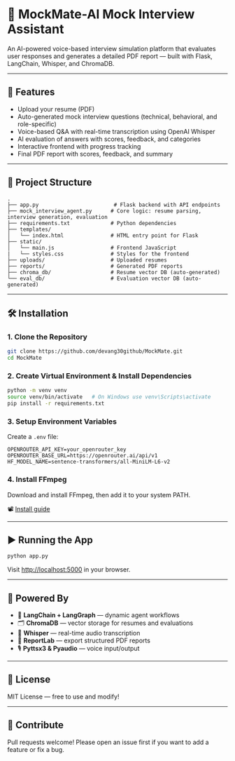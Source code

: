 # 🎤 MockMate-AI Mock Interview Assistant

An AI-powered voice-based interview simulation platform that evaluates user responses and generates a detailed PDF report — built with Flask, LangChain, Whisper, and ChromaDB.

---

## 🚀 Features

- Upload your resume (PDF)
- Auto-generated mock interview questions (technical, behavioral, and role-specific)
- Voice-based Q&A with real-time transcription using OpenAI Whisper
- AI evaluation of answers with scores, feedback, and categories
- Interactive frontend with progress tracking
- Final PDF report with scores, feedback, and summary

---

## 📁 Project Structure

```
.
├── app.py                        # Flask backend with API endpoints
├── mock_interview_agent.py      # Core logic: resume parsing, interview generation, evaluation
├── requirements.txt             # Python dependencies
├── templates/
│   └── index.html               # HTML entry point for Flask
├── static/
│   └── main.js                  # Frontend JavaScript
|   └── styles.css               # Styles for the frontend
├── uploads/                     # Uploaded resumes
├── reports/                     # Generated PDF reports
├── chroma_db/                   # Resume vector DB (auto-generated)
└── eval_db/                     # Evaluation vector DB (auto-generated)
```

---

## 🛠️ Installation

### 1. Clone the Repository

```bash
git clone https://github.com/devang30github/MockMate.git
cd MockMate
```

### 2. Create Virtual Environment & Install Dependencies

```bash
python -m venv venv
source venv/bin/activate   # On Windows use venv\Scripts\activate
pip install -r requirements.txt
```

### 3. Setup Environment Variables

Create a `.env` file:

```
OPENROUTER_API_KEY=your_openrouter_key
OPENROUTER_BASE_URL=https://openrouter.ai/api/v1
HF_MODEL_NAME=sentence-transformers/all-MiniLM-L6-v2
```

### 4. Install FFmpeg

Download and install FFmpeg, then add it to your system PATH.

📽️ [Install guide](https://youtu.be/GYdhqmy_Nt8?si=6Rmr8Po4vWqNTFYg)

---

## ▶️ Running the App

```bash
python app.py
```

Visit [http://localhost:5000](http://localhost:5000) in your browser.

---

## 🧠 Powered By

- 🧩 **LangChain + LangGraph** — dynamic agent workflows
- 🗂️ **ChromaDB** — vector storage for resumes and evaluations
- 🧠 **Whisper** — real-time audio transcription
- 📄 **ReportLab** — export structured PDF reports
- 🎙️ **Pyttsx3 & Pyaudio** — voice input/output

---

## 📃 License

MIT License — free to use and modify!

---

## 🙌 Contribute

Pull requests welcome! Please open an issue first if you want to add a feature or fix a bug.
